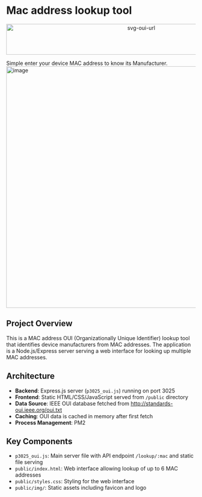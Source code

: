 # Mac address lookup tool
<div align="center">
  <a href="https://oui.ciscoar.com">
    <img width="702" height="82" alt="svg-oui-url" src="https://github.com/user-attachments/assets/0c89c074-bb74-4b7a-a3c1-76df3b463ca5" />
  </a>
</div>

Simple enter your device MAC address to know its Manufacturer.<br>
<img width="957" height="643" alt="image" src="https://github.com/user-attachments/assets/3c268867-3162-4c2a-b87b-bbd6522e4e9a" />
## Project Overview

This is a MAC address OUI (Organizationally Unique Identifier) lookup tool that identifies device manufacturers from MAC addresses. The application is a Node.js/Express server serving a web interface for looking up multiple MAC addresses.

## Architecture

- **Backend**: Express.js server (`p3025_oui.js`) running on port 3025
- **Frontend**: Static HTML/CSS/JavaScript served from `/public` directory
- **Data Source**: IEEE OUI database fetched from http://standards-oui.ieee.org/oui.txt
- **Caching**: OUI data is cached in memory after first fetch
- **Process Management**: PM2

## Key Components

- `p3025_oui.js`: Main server file with API endpoint `/lookup/:mac` and static file serving
- `public/index.html`: Web interface allowing lookup of up to 6 MAC addresses
- `public/styles.css`: Styling for the web interface
- `public/img/`: Static assets including favicon and logo



